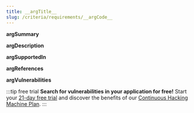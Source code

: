```yaml
---
title: __argTitle__
slug: /criteria/requirements/__argCode__
---
```


__argSummary__

__argDescription__

__argSupportedIn__

__argReferences__

__argVulnerabilities__

:::tip free trial
**Search for vulnerabilities in your application for free!**
Start your [21-day free trial](https://fluidattacks.com/free-trial/)
and discover the benefits of our [Continuous Hacking](https://fluidattacks.com/services/continuous-hacking/)
[Machine Plan](https://fluidattacks.com/plans/).
:::
